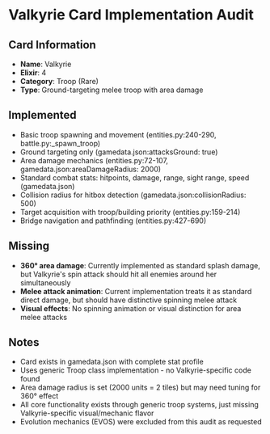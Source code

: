# Valkyrie Card Implementation Audit

## Card Information
- **Name**: Valkyrie
- **Elixir**: 4
- **Category**: Troop (Rare)
- **Type**: Ground-targeting melee troop with area damage

## Implemented
- Basic troop spawning and movement (entities.py:240-290, battle.py:_spawn_troop)
- Ground targeting only (gamedata.json:attacksGround: true)
- Area damage mechanics (entities.py:72-107, gamedata.json:areaDamageRadius: 2000)
- Standard combat stats: hitpoints, damage, range, sight range, speed (gamedata.json)
- Collision radius for hitbox detection (gamedata.json:collisionRadius: 500)
- Target acquisition with troop/building priority (entities.py:159-214)
- Bridge navigation and pathfinding (entities.py:427-690)

## Missing
- **360° area damage**: Currently implemented as standard splash damage, but Valkyrie's spin attack should hit all enemies around her simultaneously
- **Melee attack animation**: Current implementation treats it as standard direct damage, but should have distinctive spinning melee attack
- **Visual effects**: No spinning animation or visual distinction for area melee attacks

## Notes
- Card exists in gamedata.json with complete stat profile
- Uses generic Troop class implementation - no Valkyrie-specific code found
- Area damage radius is set (2000 units = 2 tiles) but may need tuning for 360° effect
- All core functionality exists through generic troop systems, just missing Valkyrie-specific visual/mechanic flavor
- Evolution mechanics (EVOS) were excluded from this audit as requested
